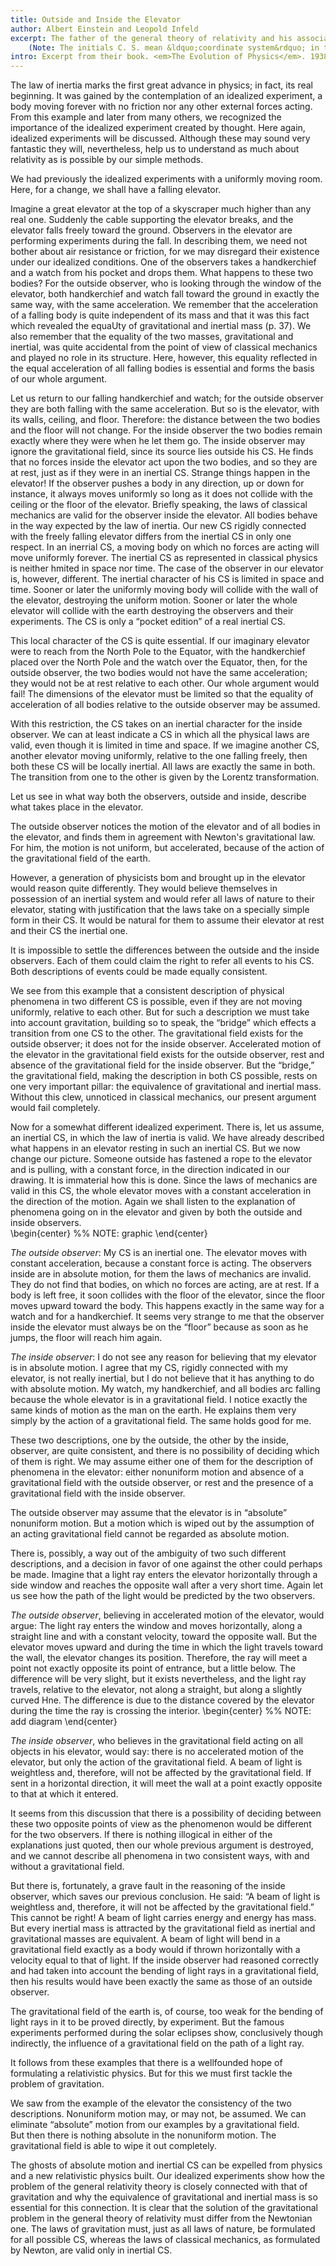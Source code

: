```yaml
---
title: Outside and Inside the Elevator
author: Albert Einstein and Leopold Infeld 
excerpt: The father of the general theory of relativity and his associate illustrate one of the central ideas of the theory through the commonplace experience of riding in an elevator. 
    (Note: The initials C. S. mean &ldquo;coordinate system&rdquo; in this selection.) 
intro: Excerpt from their book. <em>The Evolution of Physics</em>. 1938 and 1961. 
---
```



The law of inertia marks the first great advance in physics; in fact, its real beginning. 
It was gained by the contemplation of an idealized experiment, a body moving forever with no friction nor any other external forces acting. 
From this example and later from many others, we recognized the importance of the idealized experiment created by thought. 
Here again, idealized experiments will be discussed. 
Although these may sound very fantastic they will, nevertheless, help us to understand as much about relativity as is possible by our simple methods. 

We had previously the idealized experiments with a uniformly moving room. 
Here, for a change, we shall have a falling elevator. 


Imagine a great elevator at the top of a skyscraper much higher than any real one. 
Suddenly the cable supporting the elevator breaks, and the elevator falls freely toward the ground. 
Observers in the elevator are performing experiments during the fall. 
In describing them, we need not bother about air resistance or friction, for we may disregard their existence under our idealized conditions. 
One of the observers takes a handkerchief and a watch from his pocket and drops them. 
What happens to these two bodies? 
For the outside observer, who is looking through the window of the elevator, both handkerchief and watch fall toward the ground in exactly the same way, with the same acceleration. 
We remember that the acceleration of a falling body is quite independent of its mass and that it was this fact which revealed the equaUty of gravitational and inertial mass (p. 37). 
We also remember that the equality of the two masses, gravitational and inertial, was quite accidental from the point of view of classical mechanics and played no role in its structure. 
Here, however, this equality reflected in the equal acceleration of all falling bodies is essential and forms the basis of our whole argument. 


Let us return to our falling handkerchief and watch; for the outside observer they are both falling with the same acceleration. 
But so is the elevator, with its walls, ceiling, and floor. 
Therefore: the distance between the two bodies and the floor will not change. 
For the inside observer the two bodies remain exactly where they were when he let them go. 
The inside observer may ignore the gravitational field, since its source lies outside his CS. 
He finds that no forces inside the elevator act upon the two bodies, and so they are at rest, just as if they were in an inertial CS. 
Strange things happen in the elevator! 
If the observer pushes a body in any direction, up or down for instance, it always moves uniformly so long as it does not collide with the ceiling or the floor of the elevator. 
Briefly speaking, the laws of classical mechanics are valid for the observer inside the elevator. 
All bodies behave in the way expected by the law of inertia. 
Our new CS rigidly connected with the freely falling elevator differs from the inertial CS in only one respect. 
In an inerrial CS, a moving body on which no forces are acting will move uniformly forever. 
The inertial CS as represented in classical physics is neither hmited in space nor time. 
The case of the observer in our elevator is, however, different. 
The inertial character of his CS is limited in space and time. 
Sooner or later the uniformly moving body will collide with the wall of the elevator, destroying the uniform motion. 
Sooner or later the whole elevator will collide with the earth destroying the observers and their experiments. 
The CS is only a &ldquo;pocket edition&rdquo; of a real inertial CS. 


This local character of the CS is quite essential. 
If our imaginary elevator were to reach from the North Pole to the Equator, with the handkerchief placed over the North Pole and the watch over the Equator, then, for the outside observer, the two bodies would not have the same acceleration; they would not be at rest relative to each other. 
Our whole argument would fail! The dimensions of the elevator must be limited so that the equality of acceleration of all bodies relative to the outside observer may be assumed. 


With this restriction, the CS takes on an inertial character for the inside observer.
We can at least indicate a CS in which all the physical laws are valid, even though it is limited in time and space. 
If we imagine another CS, another elevator moving uniformly, relative to the one falling freely, then both these CS will be locally inertial. 
All laws are exactly the same in both. 
The transition from one to the other is given by the Lorentz transformation. 


Let us see in what way both the observers, outside and inside, describe what takes place in the elevator. 


The outside observer notices the motion of the elevator and of all bodies in the elevator, and finds them in agreement with Newton&#39;s gravitational law. 
For him, the motion is not uniform, but accelerated, because of the action of the gravitational field of the earth. 


However, a generation of physicists bom and brought up in the elevator would reason quite differently.
They would believe themselves in possession of an inertial system and would refer all laws of nature to their elevator, stating with justification that the laws take on a specially simple form in their CS. 
It would be natural for them to assume their elevator at rest and their CS the inertial one. 


It is impossible to settle the differences between the outside and the inside observers. 
Each of them could claim the right to refer all events to his CS. 
Both descriptions of events could be made equally consistent. 


We see from this example that a consistent description of physical phenomena in two different CS is possible, even if they are not moving uniformly, relative to each other. 
But for such a description we must take into account gravitation, building so to speak, the &ldquo;bridge&rdquo; which effects a transition from one CS to the other. 
The gravitational field exists for the outside observer; it does not for the inside observer. 
Accelerated motion of the elevator in the gravitational field exists for the outside observer, rest and absence of the gravitational field for the inside observer. 
But the &ldquo;bridge,&rdquo; the gravitational field, making the description in both CS possible, rests on one very important pillar: the equivalence of gravitational and inertial mass. 
Without this clew, unnoticed in classical mechanics, our present argument would fail completely. 


Now for a somewhat different idealized experiment. 
There is, let us assume, an inertial CS, in which the law of inertia is valid. 
We have already described what happens in an elevator resting in such an inertial CS. 
But we now change our picture. 
Someone outside has fastened a rope to the elevator and is pulling, with a constant force, in the direction indicated in our drawing. 
It is immaterial how this is done. 
Since the laws of mechanics are valid in this CS, the whole elevator moves with a constant acceleration in the direction of the motion. 
Again we shall listen to the explanation of phenomena going on in the elevator and given by both the outside and inside observers. \
\begin{center}
    %% NOTE: graphic
\end{center}


<em>The outside observer</em>: My CS is an inertial one. 
The elevator moves with constant acceleration, because a constant force is acting. 
The observers inside are in absolute motion, for them the laws of mechanics are invalid. 
They do not find that bodies, on which no forces are acting, are at rest. 
If a body is left free, it soon collides with the floor of the elevator, since the floor moves upward toward the body. 
This happens exactly in the same way for a watch and for a handkerchief. 
It seems very strange to me that the observer inside the elevator must always be on the &ldquo;floor&rdquo; because as soon as he jumps, the floor will reach him again. 


<em>The inside observer</em>: I do not see any reason for believing that my elevator is in absolute motion. 
I agree that my CS, rigidly connected with my elevator, is not really inertial, but I do not believe that it has anything to do with absolute motion. 
My watch, my handkerchief, and all bodies arc falling because the whole elevator is in a gravitational field. 
I notice exactly the same kinds of motion as the man on the earth. 
He explains them very simply by the action of a gravitational field. 
The same holds good for me. 


These two descriptions, one by the outside, the other by the inside, observer, are quite consistent, and there is no possibility of deciding which of them is right. 
We may assume either one of them for the description of phenomena in the elevator: either nonuniform motion and absence of a gravitational field with the outside observer, or rest and the presence of a gravitational field with the inside observer. 


The outside observer may assume that the elevator is in &ldquo;absolute&rdquo; nonuniform motion. 
But a motion which is wiped out by the assumption of an acting gravitational field cannot be regarded as absolute motion. 


There is, possibly, a way out of the ambiguity of two such different descriptions, and a decision in favor of one against the other could perhaps be made. 
Imagine that a light ray enters the elevator horizontally through a side window and reaches the opposite wall after a very short time. 
Again let us see how the path of the light would be predicted by the two observers. 


<em>The outside observer</em>, believing in accelerated motion of the elevator, would argue: The light ray enters the window and moves horizontally, along a straight line and with a constant velocity, toward the opposite wall.
But the elevator moves upward and during the time in which the light travels toward the wall, the elevator changes its position. 
Therefore, the ray will meet a point not exactly opposite its point of entrance, but a little below. 
The difference will be very slight, but it exists nevertheless, and the light ray travels, relative to the elevator, not along a straight, but along a slightly curved Hne. 
The difference is due to the distance covered by the elevator during the time the ray is crossing the interior. 
\begin{center}
%% NOTE: add diagram
\end{center}

<em>The inside observer</em>, who believes in the gravitational field acting on all objects in his elevator, would say: there is no accelerated motion of the elevator, but only the action of the gravitational field. 
A beam of light is weightless and, therefore, will not be affected by the gravitational field. 
If sent in a horizontal direction, it will meet the wall at a point exactly opposite to that at which it entered. 


It seems from this discussion that there is a possibility of deciding between these two opposite points of view as the phenomenon would be different for the two observers. 
If there is nothing illogical in either of the explanations just quoted, then our whole previous argument is destroyed, and we cannot describe all phenomena in two consistent ways, with and without a gravitational field. 


But there is, fortunately, a grave fault in the reasoning of the inside observer, which saves our previous conclusion. 
He said: &ldquo;A beam of light is weightless and, therefore, it will not be affected by the gravitational field.&rdquo; 
This cannot be right! 
A beam of light carries energy and energy has mass. 
But every inertial mass is attracted by the gravitational field as inertial and gravitational masses are equivalent. 
A beam of light will bend in a gravitational field exactly as a body would if thrown horizontally with a velocity equal to that of light. 
If the inside observer had reasoned correctly and had taken into account the bending of light rays in a gravitational field, then his results would have been exactly the same as those of an outside observer. 


The gravitational field of the earth is, of course, too weak for the bending of light rays in it to be proved directly, by experiment. 
But the famous experiments performed during the solar eclipses show, conclusively though indirectly, the influence of a gravitational field on the path of a light ray. 


It follows from these examples that there is a wellfounded hope of formulating a relativistic physics. 
But for this we must first tackle the problem of gravitation. 

We saw from the example of the elevator the consistency of the two descriptions. 
Nonuniform motion may, or may not, be assumed. 
We can eliminate &ldquo;absolute&rdquo; motion from our examples by a gravitational field.  
But then there is nothing absolute in the nonuniform motion. 
The gravitational field is able to wipe it out completely. 


The ghosts of absolute motion and inertial CS can be expelled from physics and a new relativistic physics built. 
Our idealized experiments show how the problem of the general relativity theory is closely connected with that of gravitation and why the equivalence of gravitational and inertial mass is so essential for this connection. 
It is clear that the solution of the gravitational problem in the general theory of relativity must differ from the Newtonian one. 
The laws of gravitation must, just as all laws of nature, be formulated for all possible CS, whereas the laws of classical mechanics, as formulated by Newton, are valid only in inertial CS. 




